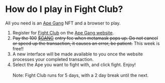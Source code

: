 # How do I play in Fight Club?

All you need is an [Ape Gang](../nft-collections/ape-gang.md) NFT and a browser to play.

1. Register for [Fight Club](../play-to-earn-games/fight-club/) on the [Ape Gang website](https://apegang.art/).&#x20;
2. ~~Pay the 100~~ [~~$GANG~~](../the-ecosystem/usdgang-token.md) ~~entry fee when metamask pops up. Do not cancel or speed up the transaction, it causes an error, be patient.~~ This week is free!!
3. A new interface will be made available to you once the website processes your completed transaction.&#x20;
4. Select the Ape you want to fight with, and click fight. Enjoy!\
   \
   Note: Fight Club runs for 5 days, with a 2 day break until the next.
